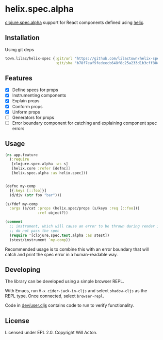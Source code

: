 # helix.spec.alpha

[clojure.spec.alpha](https://github.com/clojure/spec.alpha) support for React
components defined using [helix](https://github.com/lilactown/helix).

## Installation

Using git deps

```clojure
town.lilac/helix-spec {:git/url "https://github.com/lilactown/helix-spec-alpha.git"
                       :git/sha "b78f7eaf9fedeecb648f8c25a233d1b3cff88c2f"}
```

## Features

- [x] Define specs for props
- [x] Instrumenting components
- [x] Explain props
- [x] Conform props
- [x] Unform props
- [ ] Generators for props
- [ ] Error boundary component for catching and explaining component spec errors

## Usage

```clojure
(ns app.feature
  (:require
   [clojure.spec.alpha :as s]
   [helix.core :refer [defnc]]
   [helix.spec.alpha :as helix.spec]))


(defnc my-comp
  [{:keys [::foo]}]
  (d/div (str foo "bar")))

(s/fdef my-comp
  :args (s/cat :props (helix.spec/props (s/keys :req [::foo]))
               :ref object?))

(comment
  ;; instrument, which will cause an error to be thrown during render if props
  ;; do not pass the spec
  (require '[clojure.spec.test.alpha :as stest])
  (stest/instrument `my-comp))
```

Recommended usage is to combine this with an error boundary that will catch and
print the spec error in a human-readable way.

## Developing

The library can be developed using a simple browser REPL.

With Emacs, run `M-x cider-jack-in-cljs` and select `shadow-cljs` as the REPL
type. Once connected, select `browser-repl`.

Code in [dev/user.cljs](./dev/user.cljs) contains code to run to verify
functionality.

## License

Licensed under EPL 2.0. Copyright Will Acton.
